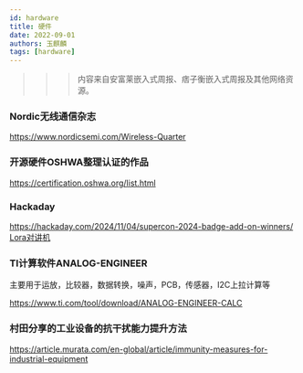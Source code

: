 ```yaml
---
id: hardware
title: 硬件
date: 2022-09-01
authors: 玉麒麟
tags: [hardware]
---
```


<!-- truncate -->


>>>内容来自安富莱嵌入式周报、痞子衡嵌入式周报及其他网络资源。


### Nordic无线通信杂志
https://www.nordicsemi.com/Wireless-Quarter

### 开源硬件OSHWA整理认证的作品
https://certification.oshwa.org/list.html

### Hackaday
https://hackaday.com/2024/11/04/supercon-2024-badge-add-on-winners/
[Lora对讲机](https://hackaday.io/project/198109-sao-lora-walkie-talkie)

### TI计算软件ANALOG-ENGINEER
主要用于运放，比较器，数据转换，噪声，PCB，传感器，I2C上拉计算等

https://www.ti.com/tool/download/ANALOG-ENGINEER-CALC

### 村田分享的工业设备的抗干扰能力提升方法
https://article.murata.com/en-global/article/immunity-measures-for-industrial-equipment

